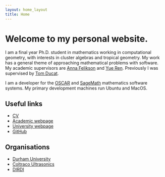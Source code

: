 ```yaml
---
layout: home_layout
title: Home
---
```


# Welcome to my personal website.

I am a final year Ph.D. student in mathematics working in computational geometry, with interests in cluster algebras and tropical geometry. My work has a general theme of approaching mathematical problems with software. My academic supervisors are [Anna Felikson](https://www.maths.dur.ac.uk/users/anna.felikson/) and [Yue Ren](https://www.yueren.de/). Previously I was supervised by [Tom Ducat](https://sites.google.com/site/tomducatmaths/).

I am a developer for the [OSCAR](https://docs.oscar-system.org/dev/) and [SageMath](https://www.sagemath.org/) mathematics software systems. My primary development machines run Ubuntu and MacOS.


## Useful links

- [CV](files/oliver-cv.pdf)    
- [Academic webpage](https://www.maths.dur.ac.uk/users/oliver.j.daisey/)
- [University webpage](https://www.durham.ac.uk/staff/oliver-j-daisey/)
- [GitHub](http://www.github.com/oliverdaisey)

## Organisations

- [Durham University](https://www.durham.ac.uk)
- [Coltraco Ultrasonics](https://www.coltraco.co.uk)
- [DIRDI](https://dirdi.org)
